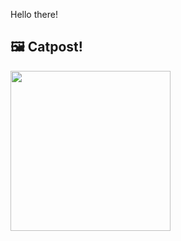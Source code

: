 Hello there!



## 🖼️ Catpost!

<sub>
    <img src="https://cdn2.thecatapi.com/images/vWxWN01ii.jpg" height="256">
</sub>

